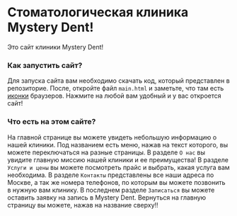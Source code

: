 # Стоматологическая клиника Mystery Dent!

Это сайт клиники Mystery Dent!

### Как запустить сайт?

Для запуска сайта вам необходимо скачать код, который представлен в репозиторие. После, откройте файл `main.html` и заметьте, что там есть [иконки](https://github.com/user-attachments/assets/c1ee56ce-c1ef-44db-8bad-1fa3c0103521) браузеров. Нажмите на любой вам удобный и у вас откроется сайт!

### Что есть на этом сайте?

На главной странице вы можете увидеть небольшую информацию о нашей клиники. Под названием есть меню, нажав на текст которого, вы можете переключаться на разные страницы. В разделе `О нас` вы увидите главную миссию нашей клиники и ее преимущества! В разделе `Услуги и цены` вы можете посмотреть прайс и выбрать, какая услуга вам необходима. В разделе `Контакты` представлены все наши адреса по Москве, а так же номера телефонов, по которым вы можете позвонить в нужную вам клинику. В последнем разделе `Записаться` вы можете оставить заявку на запись в Mystery Dent. Вернуться на главную страницу вы можете, нажав на название сверху!!
